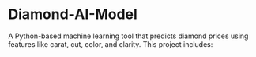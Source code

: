 # Diamond-AI-Model
A Python-based machine learning tool that predicts diamond prices using features like carat, cut, color, and clarity. This project includes:
